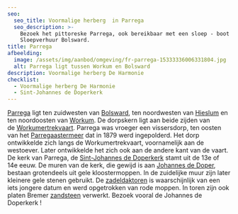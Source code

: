 ```yaml
---
seo:
  seo_title: Voormalige herberg  in Parrega
  seo_description: >-
    Bezoek het pittoreske Parrega, ook bereikbaar met een sloep - boot van
    Sloepverhuur Bolsward.
title: Parrega
afbeelding:
  image: /assets/img/aanbod/omgeving/fr-parrega-15333336006331804.jpg
  alt: Parrega ligt tussen Workum en Bolsward
description: Voormalige herberg De Harmonie
checklist:
  - Voormalige herberg De Harmonie
  - Sint-Johannes de Doperkerk
---
```


<a target="_blank" rel="noopener" href="https://nl.wikipedia.org/wiki/Parrega">Parrega</a> ligt ten zuidwesten van&nbsp;<a target="_blank" rel="noopener" href="https://nl.wikipedia.org/wiki/Bolsward">Bolsward</a>, ten noordwesten van&nbsp;<a target="_blank" rel="noopener" href="https://nl.wikipedia.org/wiki/Hieslum">Hieslum</a>&nbsp;en ten noordoosten van&nbsp;<a target="_blank" rel="noopener" href="https://nl.wikipedia.org/wiki/Workum">Workum</a>. De dorpskern ligt aan beide zijden van de&nbsp;<a target="_blank" rel="noopener" href="https://nl.wikipedia.org/wiki/Workumertrekvaart">Workumertrekvaart</a>. Parrega was vroeger een vissersdorp, ten oosten van het&nbsp;<a target="_blank" rel="noopener" href="https://nl.wikipedia.org/wiki/Parregaastermeer">Parregaastermeer</a>&nbsp;dat in 1879 werd ingepolderd. Het dorp ontwikkelde zich langs de Workumertrekvaart, voornamelijk aan de westoever. Later ontwikkelde het zich ook aan de andere kant van de vaart. De kerk van Parrega, de&nbsp;<a target="_blank" rel="noopener" href="https://nl.wikipedia.org/wiki/Sint-Johannes_de_Doperkerk_(Parrega)">Sint-Johannes de Doperkerk</a>&nbsp;stamt uit de 13e of 14e eeuw. De muren van de kerk, die gewijd is aan&nbsp;<a target="_blank" rel="noopener" href="https://nl.wikipedia.org/wiki/Johannes_de_Doper">Johannes de Doper</a>, bestaan grotendeels uit gele kloostermoppen. In de zuidelijke muur zijn later kleinere gele stenen gebruikt. De&nbsp;<a target="_blank" rel="noopener" href="https://nl.wikipedia.org/wiki/Zadeldak">zadeldaktoren</a>&nbsp;is waarschijnlijk van een iets jongere datum en werd opgetrokken van rode moppen. In toren zijn ook platen Bremer&nbsp;<a target="_blank" rel="noopener" href="https://nl.wikipedia.org/wiki/Zandsteen">zandsteen</a>&nbsp;verwerkt. Bezoek vooral de Johannes de Doperkerk \!

